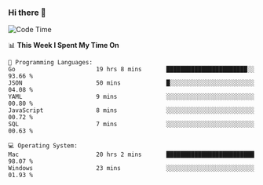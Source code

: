 ### Hi there 👋

<!--
**CrazyCollin/crazycollin** is a ✨ _special_ ✨ repository because its `README.md` (this file) appears on your GitHub profile.

Here are some ideas to get you started:

- 🔭 I’m currently working on ...
- 🌱 I’m currently learning ...
- 👯 I’m looking to collaborate on ...
- 🤔 I’m looking for help with ...
- 💬 Ask me about ...
- 📫 How to reach me: ...
- 😄 Pronouns: ...
- ⚡ Fun fact: ...
-->

<!--START_SECTION:waka-->
![Code Time](http://img.shields.io/badge/Code%20Time-3%2C377%20hrs%2043%20mins-blue)

📊 **This Week I Spent My Time On** 

```text
💬 Programming Languages: 
Go                       19 hrs 8 mins       ███████████████████████░░   93.66 % 
JSON                     50 mins             █░░░░░░░░░░░░░░░░░░░░░░░░   04.08 % 
YAML                     9 mins              ░░░░░░░░░░░░░░░░░░░░░░░░░   00.80 % 
JavaScript               8 mins              ░░░░░░░░░░░░░░░░░░░░░░░░░   00.72 % 
SQL                      7 mins              ░░░░░░░░░░░░░░░░░░░░░░░░░   00.63 % 

💻 Operating System: 
Mac                      20 hrs 2 mins       █████████████████████████   98.07 % 
Windows                  23 mins             ░░░░░░░░░░░░░░░░░░░░░░░░░   01.93 % 
```


<!--END_SECTION:waka-->
